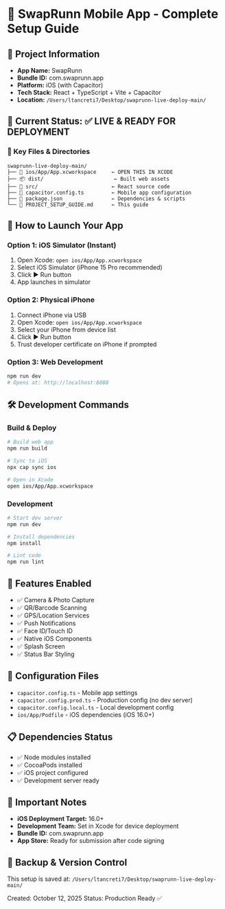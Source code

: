 # 🚀 SwapRunn Mobile App - Complete Setup Guide

## 📱 Project Information

- **App Name:** SwapRunn
- **Bundle ID:** com.swaprunn.app
- **Platform:** iOS (with Capacitor)
- **Tech Stack:** React + TypeScript + Vite + Capacitor
- **Location:** `/Users/ltancreti7/Desktop/swaprunn-live-deploy-main/`

## 🎯 Current Status: ✅ LIVE & READY FOR DEPLOYMENT

### 📂 Key Files & Directories

```
swaprunn-live-deploy-main/
├── 📱 ios/App/App.xcworkspace     ← OPEN THIS IN XCODE
├── 📦 dist/                       ← Built web assets
├── 🔨 src/                        ← React source code
├── 📄 capacitor.config.ts         ← Mobile app configuration
├── 📄 package.json                ← Dependencies & scripts
└── 📄 PROJECT_SETUP_GUIDE.md      ← This guide
```

## 🚀 How to Launch Your App

### Option 1: iOS Simulator (Instant)

1. Open Xcode: `open ios/App/App.xcworkspace`
2. Select iOS Simulator (iPhone 15 Pro recommended)
3. Click ▶️ Run button
4. App launches in simulator

### Option 2: Physical iPhone

1. Connect iPhone via USB
2. Open Xcode: `open ios/App/App.xcworkspace`
3. Select your iPhone from device list
4. Click ▶️ Run button
5. Trust developer certificate on iPhone if prompted

### Option 3: Web Development

```bash
npm run dev
# Opens at: http://localhost:8080
```

## 🛠 Development Commands

### Build & Deploy

```bash
# Build web app
npm run build

# Sync to iOS
npx cap sync ios

# Open in Xcode
open ios/App/App.xcworkspace
```

### Development

```bash
# Start dev server
npm run dev

# Install dependencies
npm install

# Lint code
npm run lint
```

## 📱 Features Enabled

- ✅ Camera & Photo Capture
- ✅ QR/Barcode Scanning
- ✅ GPS/Location Services
- ✅ Push Notifications
- ✅ Face ID/Touch ID
- ✅ Native iOS Components
- ✅ Splash Screen
- ✅ Status Bar Styling

## 🔧 Configuration Files

- `capacitor.config.ts` - Mobile app settings
- `capacitor.config.prod.ts` - Production config (no dev server)
- `capacitor.config.local.ts` - Local development config
- `ios/App/Podfile` - iOS dependencies (iOS 16.0+)

## 📋 Dependencies Status

- ✅ Node modules installed
- ✅ CocoaPods installed
- ✅ iOS project configured
- ✅ Development server ready

## 🚨 Important Notes

- **iOS Deployment Target:** 16.0+
- **Development Team:** Set in Xcode for device deployment
- **Bundle ID:** com.swaprunn.app
- **App Store:** Ready for submission after code signing

## 💾 Backup & Version Control

This setup is saved at:
`/Users/ltancreti7/Desktop/swaprunn-live-deploy-main/`

Created: October 12, 2025
Status: Production Ready ✅
